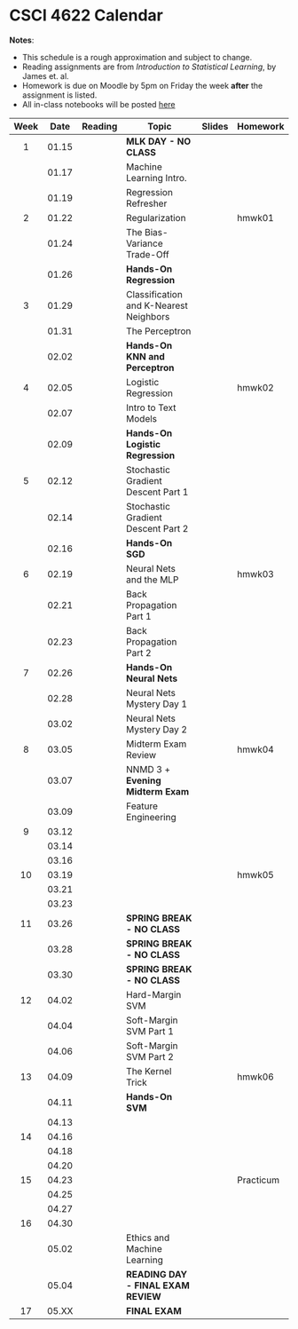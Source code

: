 # CSCI 4622 Calendar

**Notes**:
- This schedule is a rough approximation and subject to change.
- Reading assignments are from _Introduction to Statistical Learning_, by James et. al.
- Homework is due on Moodle by 5pm on Friday the week **after** the assignment is listed.
- All in-class notebooks will be posted [here](https://github.com/chrisketelsen/CSCI-4622-Machine-Learning/tree/master/inclass-notebooks)

<!---
1. Regression Refresher (because they’ve just seen this in 3022) and I can use it to introduce Bias-Variance Trade-Off
2. KNN 
3. Perceptron 
4. Logistic Regression and SGD 
5. Neural Nets 
6. Feature Engineering 
7. Simple Learning Theory 
8. SVMs 
9. Decision Trees, Ensembles, and Boosting 
-->



| Week   | Date         | Reading      |                   Topic               	   | Slides      | Homework  	   | 
|:------:|:------------:| -------------| ------------------------------------------|-------------|-----------------|
| 1      | 01.15        |              | **MLK DAY - NO CLASS**                    |             |                 |	
|        | 01.17        |              | Machine Learning Intro.                   |	         |                 |	
|        | 01.19        |              | Regression Refresher                      |	         |                 |	
| 2      | 01.22        |              | Regularization                            |			 |	hmwk01 	       | 
|        | 01.24        |              | The Bias-Variance Trade-Off               |	         |                 |	
|        | 01.26        |              | **Hands-On Regression**                   |			 |                 |
| 3      | 01.29        |              | Classification and K-Nearest Neighbors    |	         |                 | 
|        | 01.31        |              | The Perceptron                            |	         |                 | 
|        | 02.02        |              | **Hands-On KNN and Perceptron**           |			 |                 |
| 4      | 02.05        |              | Logistic Regression                       |	         |  hmwk02         | 
|        | 02.07        |              | Intro to Text Models                      |             |                 | 	
|        | 02.09        |              | **Hands-On Logistic Regression**          |   		 	 |                 |
| 5      | 02.12        |              | Stochastic Gradient Descent Part 1        |	         |                 | 
|        | 02.14        |              | Stochastic Gradient Descent Part 2        |	         |                 | 
|        | 02.16        |              | **Hands-On SGD**                          |			 |                 |
| 6      | 02.19        |              | Neural Nets and the MLP                   |	         |  hmwk03         | 
|        | 02.21        |              | Back Propagation Part 1                   |	         |                 | 
|        | 02.23        |              | Back Propagation Part 2                   |			 |                 |
| 7      | 02.26        |              | **Hands-On Neural Nets**                  |	         |                 | 
|        | 02.28        |              | Neural Nets Mystery Day 1 				   |	         |                 | 
|        | 03.02        |              | Neural Nets Mystery Day 2                 |			 |                 |
| 8      | 03.05        |              | Midterm Exam Review                       |	         |  hmwk04         | 
|        | 03.07        |              | NNMD 3 + **Evening Midterm Exam**         |	         |                 | 
|        | 03.09        |              | Feature Engineering                       |	         |                 | 
| 9      | 03.12        |              |                                           |	         |                 | 
|        | 03.14        |              |                                           |	         |                 | 
|        | 03.16        |              |                                           |			 |                 |
| 10     | 03.19        |              |                                           |	         |  hmwk05         | 
|        | 03.21        |              |                                           |	         |                 | 
|        | 03.23        |  	           |                                           |		     |                 |
| 11     | 03.26        |              | **SPRING BREAK - NO CLASS**               |	         |                 | 
|        | 03.28        |              | **SPRING BREAK - NO CLASS**               |	         |                 | 
|        | 03.30        |              | **SPRING BREAK - NO CLASS**               |			 |                 |
| 12     | 04.02        |              | Hard-Margin SVM                           |	         |                 | 
|        | 04.04        |              | Soft-Margin SVM Part 1                    |	         |                 | 
|        | 04.06        |              | Soft-Margin SVM Part 2                    |			 |                 |
| 13     | 04.09        |              | The Kernel Trick                          |			 |  hmwk06         | 
|        | 04.11        |              | **Hands-On SVM**                          |			 |			       | 
|        | 04.13        |              |                                           |			 |	               | 
| 14     | 04.16        |              |                                           |	         |                 | 
|        | 04.18        |              |                                           |	         |                 | 
|        | 04.20        |              |                                           |			 |                 |
| 15     | 04.23        |              |                                           |	         |  Practicum      | 
|        | 04.25        |              |                                           |	         |                 | 
|        | 04.27        |              |                                           |	    	 |                 |
| 16     | 04.30        |              |                                           |	         |                 | 
|        | 05.02        |              | Ethics and Machine Learning               |			 |	               |
|        | 05.04        |              | **READING DAY - FINAL EXAM REVIEW**	   |			 |	               |
| 17     | 05.XX        |              | **FINAL EXAM**                            |			 |			       | 
